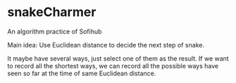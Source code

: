 # snakeCharmer
An algorithm practice of Sofihub

Main idea:
Use Euclidean distance to decide the next step of snake.

It maybe have several ways, just select one of them as the result. If we want to record all the shortest ways, we can record all the possible ways have seen so far at the time of same Euclidean distance.
